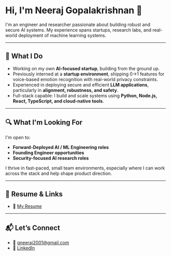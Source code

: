 # Hi, I'm Neeraj Gopalakrishnan 👋

I'm an engineer and researcher passionate about building robust and secure AI systems. My experience spans startups, research labs, and real-world deployment of machine learning systems.

---

## 🚀 What I Do

- Working on my own **AI-focused startup**, building from the ground up.
- Previously interned at a **startup environment**, shipping 0→1 features for voice-based emotion recognition with real-world privacy constraints.
- Experienced in deploying secure and efficient **LLM applications**, particularly in **alignment, robustness, and safety**.
- Full-stack capable: I build and scale systems using **Python, Node.js, React, TypeScript, and cloud-native tools**.

---

## 🔍 What I'm Looking For

I'm open to:
- **Forward-Deployed AI / ML Engineering roles**
- **Founding Engineer opportunities**
- **Security-focused AI research roles**

I thrive in fast-paced, small team environments, especially where I can work across the stack and help shape product direction.

---

## 📄 Resume & Links

- 📄 [My Resume](https://your-link.com/resume.pdf)


---

## 📬 Let’s Connect

- 📧 gneeraj2001@gmail.com
- 🔗 [LinkedIn](https://linkedin.com/in/neeraj-g2001)

